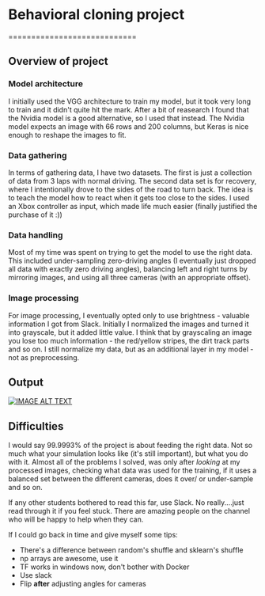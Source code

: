 # Behavioral cloning project
============================

## Overview of project
### Model architecture
I initially  used the VGG architecture to train my model, but it took very long to train and it didn't quite hit the mark. After a bit of reasearch I found that the Nvidia model is a good alternative, so I used that instead. The Nvidia model expects an image with 66 rows and 200 columns, but Keras is nice enough to reshape the images to fit.

### Data gathering
In terms of gathering data, I have two datasets. The first is just a collection of data from 3 laps with normal driving. The second data set is for recovery, where I intentionally drove to the sides of the road to turn back. The idea is to teach the model how to react when it gets too close to the sides. I used an Xbox controller as input, which made life much easier (finally justified the purchase of it :))

### Data handling
Most of my time was spent on trying to get the model to use the right data. This included under-sampling zero-driving angles (I eventually just dropped all data with exactly zero driving angles), balancing left and right turns by mirroring images, and using all three cameras (with an appropriate  offset). 

### Image processing
For image processing, I eventually opted only to use brightness - valuable information I got from Slack. Initially I normalized the images and turned it into grayscale, but it added little value. I think that by grayscaling an image you lose too much information - the red/yellow stripes, the dirt track parts and so on. I still normalize my data, but as an additional layer in my model - not as preprocessing.

## Output
[![IMAGE ALT TEXT](http://img.youtube.com/vi/962B7emgbGI/0.jpg)](https://www.youtube.com/watch?v=962B7emgbGI "Driving Ms Daisy")

## Difficulties
I would say 99.9993% of the project is about feeding the right data. Not so much what your simulation looks like (it's still important), but what you do with it. Almost all of the problems I solved, was only after _looking_ at my processed images, checking what data was used for the training, if it uses a balanced set between the different cameras, does it over/ or under-sample and so on.

If any other students bothered to read this far, use Slack. No really....just read through it if you feel stuck. There are amazing people on the channel who will be happy to help when they can. 

If I could go back in time and give myself some tips:
* There's a difference between random's shuffle and sklearn's shuffle
* np arrays are awesome, use it
* TF works in windows now, don't bother with Docker
* Use slack
* Flip **after** adjusting angles for cameras

